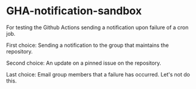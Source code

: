 # GHA-notification-sandbox

For testing the Github Actions sending a notification upon failure of a cron
job.

First choice: Sending a notification to the group that maintains the
repository.

Second choice: An update on a pinned issue on the repository.

Last choice: Email group members that a failure has occurred. Let's not do
this.
